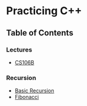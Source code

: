 # Practicing C++

## Table of Contents
### Lectures
  * [CS106B](./cs106b)
  
### Recursion
* [Basic Recursion](https://github.com/caestrada/practicing-cpp/blob/master/recursion-examples/00_basic-recursion.cpp)
* [Fibonacci](https://github.com/caestrada/practicing-cpp/blob/master/recursion-examples/01_fibonacci.cpp)

